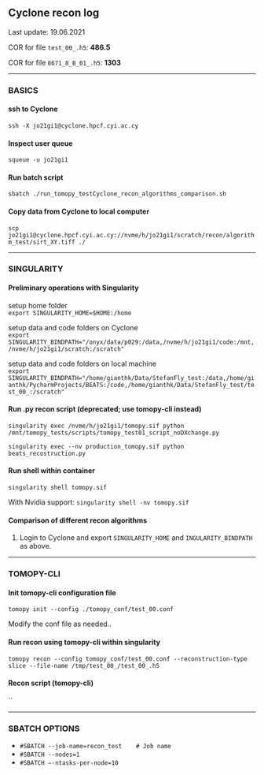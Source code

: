 ## Cyclone recon log
Last update: 19.06.2021

COR for file `test_00_.h5`: **486.5**

COR for file `8671_8_B_01_.h5`: **1303**
______________________________________
### BASICS
#### ssh to Cyclone
`ssh -X jo21gi1@cyclone.hpcf.cyi.ac.cy`

#### Inspect user queue
`squeue -u jo21gi1`

#### Run batch script
`sbatch ./run_tomopy_testCyclone_recon_algorithms_comparison.sh`

#### Copy data from Cyclone to local computer
`scp jo21gi1@cyclone.hpcf.cyi.ac.cy://nvme/h/jo21gi1/scratch/recon/algorithm_test/sirt_XY.tiff ./`
______________________________________
### SINGULARITY
#### Preliminary operations with Singularity
setup home folder <br/>
`export SINGULARITY_HOME=$HOME:/home`

setup data and code folders on Cyclone <br/>
`export SINGULARITY_BINDPATH="/onyx/data/p029:/data,/nvme/h/jo21gi1/code:/mnt,/nvme/h/jo21gi1/scratch:/scratch"`

setup data and code folders on local machine <br/>
`export SINGULARITY_BINDPATH="/home/gianthk/Data/StefanFly_test:/data,/home/gianthk/PycharmProjects/BEATS:/code,/home/gianthk/Data/StefanFly_test/test_00_:/scratch"`

#### Run .py recon script (deprecated; use tomopy-cli instead)
`singularity exec /nvme/h/jo21gi1/tomopy.sif python /mnt/tomopy_tests/scripts/tomopy_test01_script_noDXchange.py`

`singularity exec --nv production_tomopy.sif python beats_recostruction.py`

#### Run shell within container
`singularity shell tomopy.sif`

With Nvidia support: `singularity shell -nv tomopy.sif`

#### Comparison of different recon algorithms
1. Login to Cyclone and export `SINGULARITY_HOME` and `INGULARITY_BINDPATH` as above.

______________________________________
### TOMOPY-CLI
#### Init tomopy-cli configuration file
`tomopy init --config ./tomopy_conf/test_00.conf`

Modify the conf file as needed..
#### Run recon using tomopy-cli within singularity
`tomopy recon --config tomopy_conf/test_00.conf --reconstruction-type slice --file-name /tmp/test_00_/test_00_.h5`

#### Recon script (tomopy-cli)
``

----
### SBATCH OPTIONS
- `#SBATCH --job-name=recon_test    # Job name`
- `#SBATCH --nodes=1`
- `#SBATCH –-ntasks-per-node=10`


